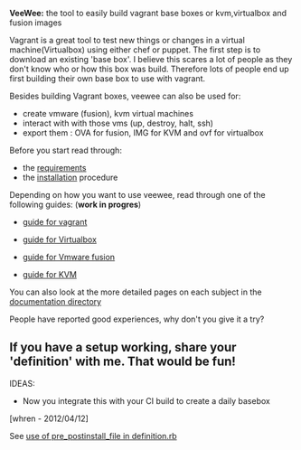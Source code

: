 **VeeWee:** the tool to easily build vagrant base boxes or kvm,virtualbox and fusion images

Vagrant is a great tool to test new things or changes in a virtual machine(Virtualbox) using either chef or puppet.
The first step is to download an existing 'base box'. I believe this scares a lot of people as they don't know who or how this box was build. Therefore lots of people end up first building their own base box to use with vagrant.

Besides building Vagrant boxes, veewee can also be used for:

- create vmware (fusion), kvm  virtual machines 
- interact with with those vms (up, destroy, halt, ssh)
- export them : OVA for fusion, IMG for KVM and ovf for virtualbox

Before you start read through:

- the [requirements](https://github.com/jedi4ever/veewee/tree/master/doc/requirements.md)
- the [installation](https://github.com/jedi4ever/veewee/tree/master/doc/installation.md) procedure

Depending on how you want to use veewee, read through one of the following guides: (**work in progres**)

- [guide for vagrant](https://github.com/jedi4ever/veewee/tree/master/doc/vagrant.md)

- [guide for Virtualbox](https://github.com/jedi4ever/veewee/tree/master/doc/vbox.md)
- [guide for Vmware fusion](https://github.com/jedi4ever/veewee/tree/master/doc/fusion.md)
- [guide for KVM](https://github.com/jedi4ever/veewee/tree/master/doc/kvm.md)

You can also look at the more detailed pages on each subject in the [documentation directory](https://github.com/jedi4ever/veewee/tree/master/doc)

People have reported good experiences, why don't you give it a try?

## If you have a setup working, share your 'definition' with me. That would be fun! 

IDEAS:

- Now you integrate this with your CI build to create a daily basebox

[whren - 2012/04/12]

See [use of pre_postinstall_file in definition.rb](https://github.com/whren/veewee/wiki/Use-of-pre_postinstall_file-in-definition.rb)
